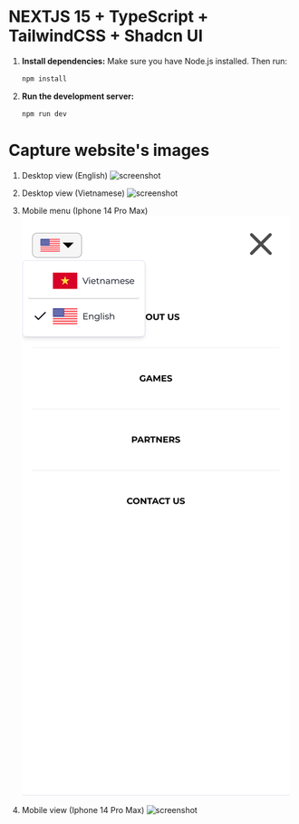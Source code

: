 # NEXTJS 15 + TypeScript + TailwindCSS + Shadcn UI

1. **Install dependencies:**
   Make sure you have Node.js installed. Then run:

   ```bash
   npm install
   ```

2. **Run the development server:**
   ```bash
   npm run dev
   ```

# Capture website's images

1. Desktop view (English)
   ![screenshot](./public/capture/1.png)

2. Desktop view (Vietnamese)
   ![screenshot](./public/capture/2.png)

3. Mobile menu (Iphone 14 Pro Max)
   ![screenshot](./public/capture/3.png)

4. Mobile view (Iphone 14 Pro Max)
   ![screenshot](./public/capture/4.png)
